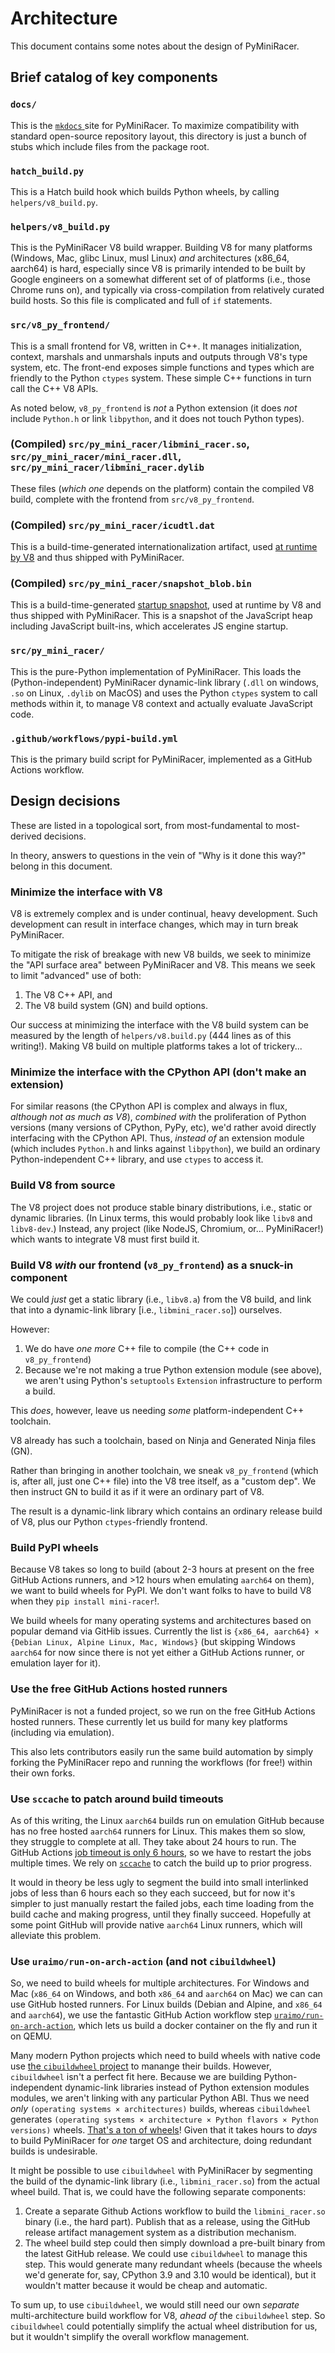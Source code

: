 # Architecture

This document contains some notes about the design of PyMiniRacer.

## Brief catalog of key components

### `docs/`

This is the [`mkdocs` ](https://www.mkdocs.org/) site for PyMiniRacer. To maximize
compatibility with standard open-source repository layout, this directory is just a
bunch of stubs which include files from the package root.

### `hatch_build.py`

This is a Hatch build hook which builds Python wheels, by calling `helpers/v8_build.py`.

### `helpers/v8_build.py`

This is the PyMiniRacer V8 build wrapper. Building V8 for many platforms (Windows, Mac,
glibc Linux, musl Linux) *and* architectures (x86_64, aarch64) is hard, especially since
V8 is primarily intended to be built by Google engineers on a somewhat different set of
of platforms (i.e., those Chrome runs on), and typically via cross-compilation from
relatively curated build hosts. So this file is complicated and full of `if` statements.

### `src/v8_py_frontend/`

This is a small frontend for V8, written in C++. It manages initialization, context,
marshals and unmarshals inputs and outputs through V8's type system, etc. The front-end
exposes simple functions and types which are friendly to the Python `ctypes` system.
These simple C++ functions in turn call the C++ V8 APIs.

As noted below, `v8_py_frontend` is *not* a Python extension (it does *not* include
`Python.h` or link `libpython`, and it does not touch Python types).

### (Compiled) `src/py_mini_racer/libmini_racer.so`, `src/py_mini_racer/mini_racer.dll`, `src/py_mini_racer/libmini_racer.dylib`

These files (*which one* depends on the platform) contain the compiled V8 build,
complete with the frontend from `src/v8_py_frontend`.

### (Compiled) `src/py_mini_racer/icudtl.dat`

This is a build-time-generated internationalization artifact, used
[at runtime by V8](https://v8.dev/docs/i18n) and thus shipped with PyMiniRacer.

### (Compiled) `src/py_mini_racer/snapshot_blob.bin`

This is a build-time-generated
[startup snapshot](https://v8.dev/blog/custom-startup-snapshots), used at runtime by V8
and thus shipped with PyMiniRacer. This is a snapshot of the JavaScript heap including
JavaScript built-ins, which accelerates JS engine startup.

### `src/py_mini_racer/`

This is the pure-Python implementation of PyMiniRacer. This loads the
(Python-independent) PyMiniRacer dynamic-link library (`.dll` on windows, `.so` on
Linux, `.dylib` on MacOS) and uses the Python `ctypes` system to call methods within it,
to manage V8 context and actually evaluate JavaScript code.

### `.github/workflows/pypi-build.yml`

This is the primary build script for PyMiniRacer, implemented as a GitHub Actions
workflow.

## Design decisions

These are listed in a topological sort, from most-fundamental to most-derived decisions.

In theory, answers to questions in the vein of "Why is it done this way?" belong in this
document.

### Minimize the interface with V8

V8 is extremely complex and is under continual, heavy development. Such development can
result in interface changes, which may in turn break PyMiniRacer.

To mitigate the risk of breakage with new V8 builds, we seek to minimize the "API
surface area" between PyMiniRacer and V8. This means we seek to limit "advanced" use of
both:

1. The V8 C++ API, and
1. The V8 build system (GN) and build options.

Our success at minimizing the interface with the V8 build system can be measured by the
length of `helpers/v8.build.py` (444 lines as of this writing!). Making V8 build on
multiple platforms takes a lot of trickery...

### Minimize the interface with the CPython API (don't make an extension)

For similar reasons (the CPython API is complex and always in flux, *although not as
much as V8*), *combined with* the proliferation of Python versions (many versions of
CPython, PyPy, etc), we'd rather avoid directly interfacing with the CPython API. Thus,
*instead of* an extension module (which includes `Python.h` and links against
`libpython`), we build an ordinary Python-independent C++ library, and use `ctypes` to
access it.

### Build V8 from source

The V8 project does not produce stable binary distributions, i.e., static or dynamic
libraries. (In Linux terms, this would probably look like `libv8` and `libv8-dev`.)
Instead, any project (like NodeJS, Chromium, or... PyMiniRacer!) which wants to
integrate V8 must first build it.

### Build V8 *with* our frontend (`v8_py_frontend`) as a snuck-in component

We could *just* get a static library (i.e., `libv8.a`) from the V8 build, and link that
into a dynamic-link library \[i.e., `libmini_racer.so`\]) ourselves.

However:

1. We do have *one more* C++ file to compile (the C++ code in `v8_py_frontend`)
1. Because we're not making a true Python extension module (see above), we aren't using
    Python's `setuptools` `Extension` infrastructure to perform a build.

This *does*, however, leave us needing *some* platform-independent C++ toolchain.

V8 already has such a toolchain, based on Ninja and Generated Ninja files (GN).

Rather than bringing in another toolchain, we sneak `v8_py_frontend` (which is, after
all, just one C++ file) into the V8 tree itself, as a "custom dep". We then instruct GN
to build it as if it were an ordinary part of V8.

The result is a dynamic-link library which contains an ordinary release build of V8,
plus our Python `ctypes`-friendly frontend.

### Build PyPI wheels

Because V8 takes so long to build (about 2-3 hours at present on the free GitHub Actions
runners, and >12 hours when emulating `aarch64` on them), we want to build wheels for
PyPI. We don't want folks to have to build V8 when they `pip install mini-racer`!.

We build wheels for many operating systems and architectures based on popular demand via
GitHib issues. Currently the list is
`{x86_64, aarch64} × {Debian Linux, Alpine Linux, Mac, Windows}` (but skipping Windows
`aarch64` for now since there is not yet either a GitHub Actions runner, or emulation
layer for it).

### Use the free GitHub Actions hosted runners

PyMiniRacer is not a funded project, so we run on the free GitHub Actions hosted
runners. These currently let us build for many key platforms (including via emulation).

This also lets contributors easily run the same build automation by simply forking the
PyMiniRacer repo and running the workflows (for free!) within their own forks.

### Use `sccache` to patch around build timeouts

As of this writing, the Linux `aarch64` builds run on emulation GitHub because has no
free hosted `aarch64` runners for Linux. This makes them so slow, they struggle to
complete at all. They take about 24 hours to run. The GitHub Actions
[job timeout is only 6 hours](https://docs.github.com/en/actions/learn-github-actions/usage-limits-billing-and-administration#usage-limits),
so we have to restart the jobs multiple times. We rely on
[`sccache`](https://github.com/mozilla/sccache) to catch the build up to prior progress.

It would in theory be less ugly to segment the build into small interlinked jobs of less
than 6 hours each so they each succeed, but for now it's simpler to just manually
restart the failed jobs, each time loading from the build cache and making progress,
until they finally succeed. Hopefully at some point GitHub will provide native `aarch64`
Linux runners, which will alleviate this problem.

### Use `uraimo/run-on-arch-action` (and not `cibuildwheel`)

So, we need to build wheels for multiple architectures. For Windows and Mac (`x86_64` on
Windows, and both `x86_64` and `aarch64` on Mac) we can can use GitHub hosted runners.
For Linux builds (Debian and Alpine, and `x86_64` and `aarch64`), we use the fantastic
GitHub Action workflow step
[`uraimo/run-on-arch-action`](https://github.com/uraimo/run-on-arch-action), which lets
us build a docker container on the fly and run it on QEMU.

Many modern Python projects which need to build wheels with native code use
[the `cibuildwheel` project](https://github.com/pypa/cBbuildwheel) to manange their
builds. However, `cibuildwheel` isn't a perfect fit here. Because we are building
Python-independent dynamic-link libraries instead of Python extension modules modules,
we aren't linking with any particular Python ABI. Thus we need *only*
`(operating systems × architectures)` builds, whereas `cibuildwheel` generates
`(operating systems × architecture × Python flavors × Python versions)` wheels.
[That's a ton of wheels](https://cibuildwheel.readthedocs.io/en/stable/options/#build-skip)!
Given that it takes hours to *days* to build PyMiniRacer for *one* target OS and
architecture, doing redundant builds is undesirable.

It might be possible to use `cibuildwheel` with PyMiniRacer by segmenting the build of
the dynamic-link library (i.e., `libmini_racer.so`) from the actual wheel build. That
is, we could have the following separate components:

1. Create a separate Github Actions workflow to build the `libmini_racer.so` binary
    (i.e., the hard part). Publish that as a release, using the GitHub release artifact
    management system as a distribution mechanism.
1. The wheel build step could then simply download a pre-built binary from the latest
    GitHub release. We could use `cibuildwheel` to manage this step. This would
    generate many redundant wheels (because the wheels we'd generate for, say, CPython
    3.9 and 3.10 would be identical), but it wouldn't matter because it would be cheap
    and automatic.

To sum up, to use `cibuildwheel`, we would still need our own *separate*
multi-architecture build workflow for V8, *ahead of* the `cibuildwheel` step. So
`cibuildwheel` could potentially simplify the actual wheel distribution for us, but it
wouldn't simplify the overall workflow management.
